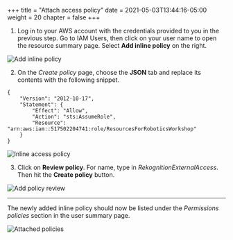 +++
title = "Attach access policy"
date = 2021-05-03T13:44:16-05:00
weight = 20
chapter = false
+++

1. Log in to your AWS account with the credentials provided to you in the previous step. Go to IAM Users, then click on your user name to open the resource summary page. Select **Add inline policy** on the right.

![Add inline policy](/iam-add-inline.png?classes=border)

2. On the _Create policy_ page, choose the **JSON** tab and replace its contents with the following snippet.

```
{
    "Version": "2012-10-17",
    "Statement": {
        "Effect": "Allow",
        "Action": "sts:AssumeRole",
        "Resource": "arn:aws:iam::517502204741:role/ResourcesForRoboticsWorkshop"
    }
}
```

![Inline access policy](/iam-inline-policy.png?classes=border)

3. Click on **Review policy**. For name, type in _RekognitionExternalAccess_. Then hit the **Create policy** button.

![Add policy review](/iam-policy-review.png?classes=border)

---

The newly added inline policy should now be listed under the _Permissions policies_ section in the user summary page.

![Attached policies](/iam-policy-list.png?classes=border)
